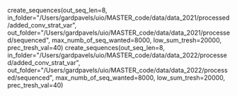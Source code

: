 create_sequences(out_seq_len=8, in_folder="/Users/gardpavels/uio/MASTER_code/data/data_2021/processed/added_conv_strat_var", out_folder="/Users/gardpavels/uio/MASTER_code/data/data_2021/processed/sequenced", max_numb_of_seq_wanted=8000, low_sum_tresh=20000, prec_tresh_val=40)
create_sequences(out_seq_len=8, in_folder="/Users/gardpavels/uio/MASTER_code/data/data_2022/processed/added_conv_strat_var", out_folder="/Users/gardpavels/uio/MASTER_code/data/data_2022/processed/sequenced", max_numb_of_seq_wanted=8000, low_sum_tresh=20000, prec_tresh_val=40)




